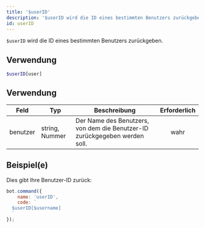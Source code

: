 ```yaml
---
title: '$userID'
description: '$userID wird die ID eines bestimmten Benutzers zurückgeben.'
id: userID
---
```


`$userID` wird die ID eines bestimmten Benutzers zurückgeben.

## Verwendung

```php
$userID[user]
```

## Verwendung

| Feld     | Typ            | Beschreibung                                                               | Erforderlich |
| -------- | -------------- | -------------------------------------------------------------------------- |:------------:|
| benutzer | string, Nummer | Der Name des Benutzers, von dem die Benutzer-ID zurückgegeben werden soll. |     wahr     |

## Beispiel(e)

Dies gibt Ihre Benutzer-ID zurück:

```javascript
bot.command({
    name: 'userID',
    code: `
  $userID[$username]
  `
});
```

